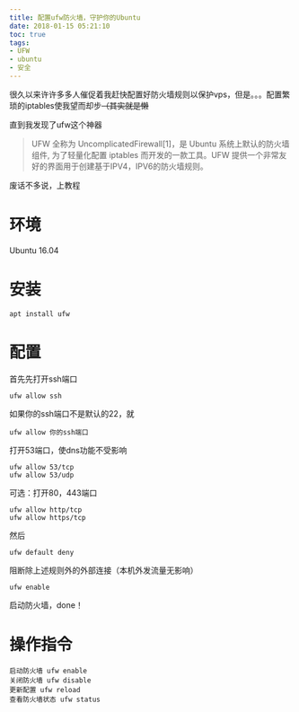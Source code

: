 ```yaml
---
title: 配置ufw防火墙，守护你的Ubuntu
date: 2018-01-15 05:21:10
toc: true
tags:
- UFW
- ubuntu
- 安全
---
```


很久以来许许多多人催促着我赶快配置好防火墙规则以保护vps，但是。。。配置繁琐的iptables使我望而却步~~（其实就是懒~~

直到我发现了ufw这个神器

> UFW 全称为 UncomplicatedFirewall[1]，是 Ubuntu 系统上默认的防火墙组件, 为了轻量化配置 iptables 而开发的一款工具。UFW 提供一个非常友好的界面用于创建基于IPV4，IPV6的防火墙规则。

废话不多说，上教程

# 环境
Ubuntu 16.04

# 安装
```
apt install ufw
```
# 配置
首先先打开ssh端口
```
ufw allow ssh
```
如果你的ssh端口不是默认的22，就
```
ufw allow 你的ssh端口
```
打开53端口，使dns功能不受影响
```
ufw allow 53/tcp
ufw allow 53/udp
```
可选：打开80，443端口
```
ufw allow http/tcp
ufw allow https/tcp
```
然后
```
ufw default deny
```
阻断除上述规则外的外部连接（本机外发流量无影响）
```
ufw enable
```
启动防火墙，done！

# 操作指令
```
启动防火墙 ufw enable
关闭防火墙 ufw disable
更新配置 ufw reload
查看防火墙状态 ufw status
```